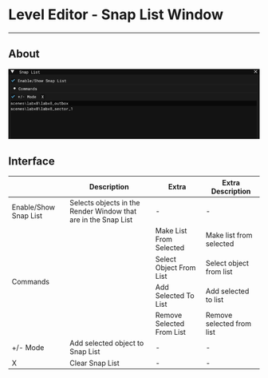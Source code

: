 # Level Editor - Snap List Window

___

## About

![alt text](../images/snap-list.png)

## Interface

<table><thead>
  <tr>
    <th></th>
    <th>Description</th>
    <th>Extra</th>
    <th>Extra Description</th>
  </tr></thead>
<tbody>
  <tr>
    <td>Enable/Show Snap List</td>
    <td>Selects objects in the Render Window that are in the Snap List</td>
    <td>-</td>
    <td>-</td>
  </tr>
  <tr>
    <td rowspan="4">Commands</td>
    <td rowspan="4"></td>
    <td>Make List From Selected</td>
    <td>Make list from selected</td>
  </tr>
  <tr>
    <td>Select Object From List</td>
    <td>Select object from list</td>
  </tr>
  <tr>
    <td>Add Selected To List</td>
    <td>Add selected to list</td>
  </tr>
  <tr>
    <td>Remove Selected From List</td>
    <td>Remove selected from list</td>
  </tr>
  <tr>
    <td>+/- Mode</td>
    <td>Add selected object to Snap List</td>
    <td>-</td>
    <td>-</td>
  </tr>
  <tr>
    <td>X</td>
    <td>Clear Snap List</td>
    <td>-</td>
    <td>-</td>
  </tr>
</tbody>
</table>
